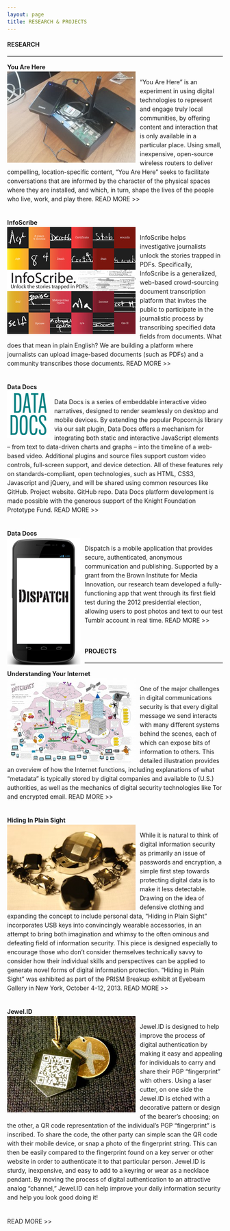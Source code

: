 ```yaml
---
layout: page
title: RESEARCH & PROJECTS
---
```


#### RESEARCH
-----
<div style="padding-bottom:20px;line-height:1.5em;">
  <b>You Are Here</b><br/>  
<img src="images/DeviceWeb-300x213.jpg" style="float:left;text-align:top;padding-right:10px;" /><p>“You Are Here” is an experiment in using digital technologies to represent and engage truly local communities, by offering content and interaction that is only available in a particular place. Using small, inexpensive, open-source wireless routers to deliver compelling, location-specific content, “You Are Here” seeks to facilitate conversations that are informed by the character of the physical spaces where they are installed, and which, in turn, shape the lives of the people who live, work, and play there. READ MORE >></p>

</div>

<div style="padding-bottom:20px;line-height:1.5em;">
  <b>InfoScribe</b><br/>  
<img src="images/InfoScribePromoo-300x250.jpg" style="float:left;text-align:top;padding-right:10px;" /><p>InfoScribe helps investigative journalists unlock the stories trapped in PDFs. Specifically, InfoScribe is a generalized, web-based crowd-sourcing document transcription platform that invites the public to participate in the journalistic process by transcribing specified data fields from documents. What does that mean in plain English? We are building a platform where journalists can upload image-based documents (such as PDFs) and a community transcribes those documents. READ MORE >></p>
</div>

<div style="padding-bottom:20px;line-height:1.5em;">
  <b>Data Docs</b><br/>  
<img src="images/betaLogo.png" style="float:left;text-align:top;padding-right:10px;" /><p>Data Docs is a series of embeddable interactive video narratives, designed to render seamlessly on desktop and mobile devices. By extending the popular Popcorn.js library via our salt plugin, Data Docs offers a mechanism for integrating both static and interactive JavaScript elements – from text to data-driven charts and graphs – into the timeline of a web-based video. Additional plugins and source files support custom video controls, full-screen support, and device detection. All of these features rely on standards-compliant, open technologies, such as HTML, CSS3, Javascript and jQuery, and will be shared using common resources like GitHub. Project website. GitHub repo. Data Docs platform development is made possible with the generous support of the Knight Foundation Prototype Fund. READ MORE >></p>
</div>

<div style="padding-bottom:20px;line-height:1.5em;">
  <b>Data Docs</b><br/>  
<img src="images/AndroidIPhone2-e1377541801874-171x300.png" style="float:left;text-align:top;padding-right:10px;" /><p>Dispatch is a mobile application that provides secure, authenticated, anonymous communication and publishing. Supported by a grant from the Brown Institute for Media Innovation, our research team developed a fully-functioning app that went through its first field test during the 2012 presidential election, allowing users to post photos and text to our test Tumblr account in real time. READ MORE >></p>
</div>


#### PROJECTS
-----

<div style="padding-bottom:20px;line-height:1.5em;">
  <b>Understanding Your Internet</b><br/>  
<img src="images/TheInternetADataVisibilityOverview-low-300x200.jpg" style="float:left;text-align:top;padding-right:10px;" /><p>One of the major challenges in digital communications security is that every digital message we send interacts with many different systems behind the scenes, each of which can expose bits of information to others. This detailed illustration provides an overview of how the Internet functions, including explanations of what “metadata” is typically stored by digital companies and available to (U.S.) authorities, as well as the mechanics of digital security technologies like Tor and encrypted email. READ MORE >></p>
</div>

<div style="padding-bottom:20px;line-height:1.5em;">
  <b>Hiding In Plain Sight</b><br/>  
<img src="images/IMG_8437-300x200.jpg" style="float:left;text-align:top;padding-right:10px;" /><p>While it is natural to think of digital information security as primarily an issue of passwords and encryption, a simple first step towards protecting digital data is to make it less detectable. Drawing on the idea of defensive clothing and expanding the concept to include personal data, “Hiding in Plain Sight” incorporates USB keys into convincingly wearable accessories, in an attempt to bring both imagination and whimsy to the often ominous and defeating field of information security. This piece is designed especially to encourage those who don’t consider themselves technically savvy to consider how their individual skills and perspectives can be applied to generate novel forms of digital information protection. “Hiding in Plain Sight” was exhibited as part of the PRISM Breakup exhibit at Eyebeam Gallery in New York, October 4-12, 2013. READ MORE >></p>
</div>


<div style="padding-bottom:20px;line-height:1.5em;">
  <b>Jewel.ID</b><br/>  
<img src="images/IMG_20141210_200404-300x225.jpg" style="float:left;text-align:top;padding-right:10px;" /><p>Jewel.ID is designed to help improve the process of digital authentication by making it easy and appealing for individuals to carry and share their PGP “fingerprint” with others. Using a laser cutter, on one side the Jewel.ID is etched with a decorative pattern or design of the bearer’s choosing; on the other, a QR code representation of the individual’s PGP “fingerprint” is inscribed. To share the code, the other party can simple scan the QR code with their mobile device, or snap a photo of the fingerprint string. This can then be easily compared to the fingerprint found on a key server or other website in order to authenticate it to that particular person. Jewel.ID is sturdy, inexpensive, and easy to add to a keyring or wear as a necklace pendant. By moving the process of digital authentication to an attractive analog “channel,”
Jewel.ID can help improve your daily information security and help you look good doing it!</p>
<br/>
READ MORE >>
</div>

